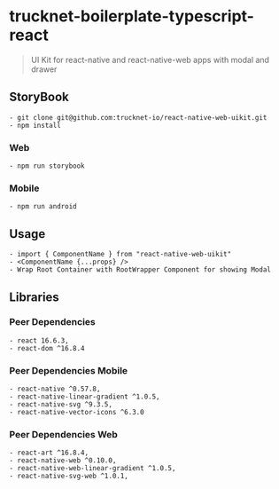 # trucknet-boilerplate-typescript-react

> UI Kit for react-native and react-native-web apps with modal and drawer

## StoryBook

    - git clone git@github.com:trucknet-io/react-native-web-uikit.git
    - npm install

### Web

    - npm run storybook

### Mobile

    - npm run android

## Usage

    - import { ComponentName } from "react-native-web-uikit"
    - <ComponentName {...props} />
    - Wrap Root Container with RootWrapper Component for showing Modal

## Libraries

### Peer Dependencies

    - react 16.6.3,
    - react-dom ^16.8.4

### Peer Dependencies Mobile

    - react-native ^0.57.8,
    - react-native-linear-gradient ^1.0.5,
    - react-native-svg ^9.3.5,
    - react-native-vector-icons ^6.3.0

### Peer Dependencies Web

    - react-art ^16.8.4,
    - react-native-web ^0.10.0,
    - react-native-web-linear-gradient ^1.0.5,
    - react-native-svg-web ^1.0.1,
